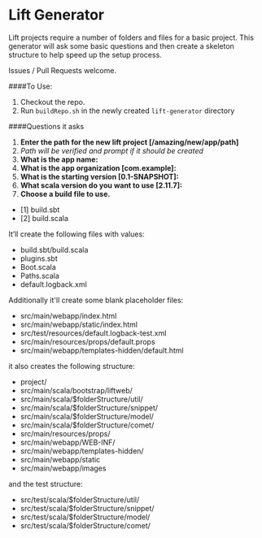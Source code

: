 # Lift Generator 

Lift projects require a number of folders and files for a basic project. This generator will ask some basic questions and then create a skeleton structure to help speed up the setup process.

Issues / Pull Requests welcome.

####To Use:
1. Checkout the repo.
2. Run `buildRepo.sh` in the newly created `lift-generator` directory

####Questions it asks

1. **Enter the path for the new lift project [/amazing/new/app/path]**
  1. *Path will be verified and prompt if it should be created*
1. **What is the app name:**
1. **What is the app organization [com.example]:**
1. **What is the starting version [0.1-SNAPSHOT]:**
1. **What scala version do you want to use [2.11.7]:**
1. **Choose a build file to use.**
  * [1] build.sbt 
  * [2] build.scala

It’ll create the following files with values:
* build.sbt/build.scala
* plugins.sbt
* Boot.scala
* Paths.scala
* default.logback.xml

Additionally it'll create some blank placeholder files:
* src/main/webapp/index.html
* src/main/webapp/static/index.html
* src/test/resources/default.logback-test.xml
* src/main/resources/props/default.props
* src/main/webapp/templates-hidden/default.html

it also creates the following structure:
* project/
* src/main/scala/bootstrap/liftweb/
* src/main/scala/$folderStructure/util/
* src/main/scala/$folderStructure/snippet/
* src/main/scala/$folderStructure/model/
* src/main/scala/$folderStructure/comet/
* src/main/resources/props/
* src/main/webapp/WEB-INF/
* src/main/webapp/templates-hidden/
* src/main/webapp/static
* src/main/webapp/images

and the test structure:
* src/test/scala/$folderStructure/util/
* src/test/scala/$folderStructure/snippet/
* src/test/scala/$folderStructure/model/
* src/test/scala/$folderStructure/comet/ 
